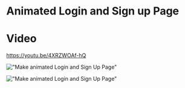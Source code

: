 # Animated Login and Sign up Page

# Video

https://youtu.be/4XRZWOAf-hQ

!["Make animated Login and Sign Up Page"](https://raw.githubusercontent.com/ziddahedem/animated_login_signup/master/images/screenshot_2.png "Make animated Login and Sign Up Page")

!["Make animated Login and Sign Up Page"](https://raw.githubusercontent.com/ziddahedem/animated_login_signup/master/images/screenshot_1.png "Make animated Login and Sign Up Page")

